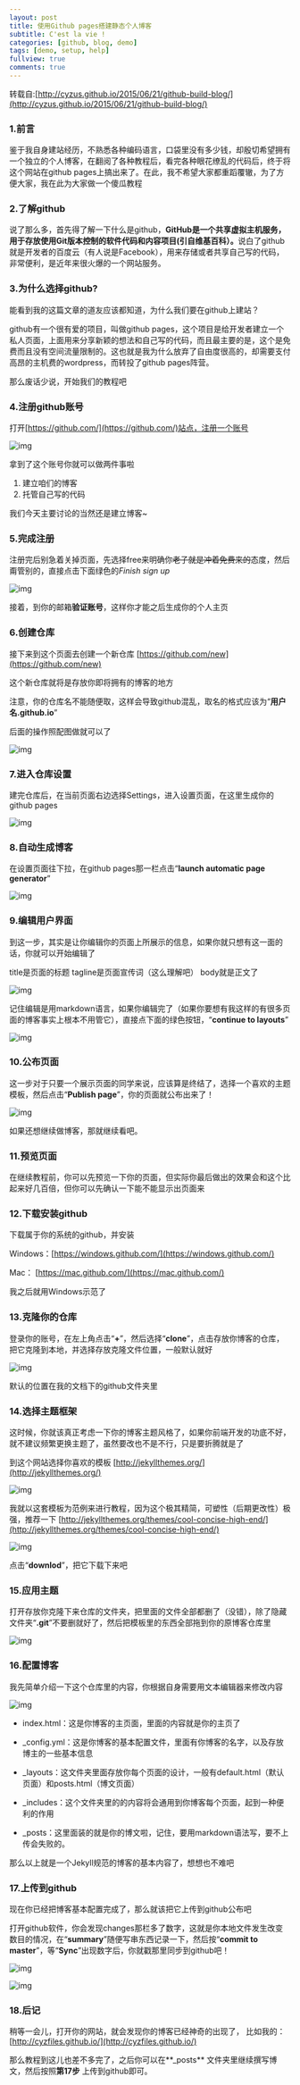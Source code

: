 ```yaml
---
layout: post
title: 使用Github pages搭建静态个人博客
subtitle: C'est la vie !
categories: [github, blog, demo]
tags: [demo, setup, help]
fullview: true
comments: true
---
```


转载自:[http://cyzus.github.io/2015/06/21/github-build-blog/](http://cyzus.github.io/2015/06/21/github-build-blog/)

### 1.前言 ###

鉴于我自身建站经历，不熟悉各种编码语言，口袋里没有多少钱，却殷切希望拥有一个独立的个人博客，在翻阅了各种教程后，看完各种眼花缭乱的代码后，终于将这个网站在github pages上搞出来了。在此，我不希望大家都重蹈覆辙，为了方便大家，我在此为大家做一个傻瓜教程

### 2.了解github ###

说了那么多，首先得了解一下什么是github，<b>GitHub是一个共享虚拟主机服务，用于存放使用Git版本控制的软件代码和内容项目(引自维基百科）。</b>说白了github就是开发者的百度云（有人说是Facebook），用来存储或者共享自己写的代码，非常便利，是近年来很火爆的一个网站服务。


### 3.为什么选择github? ###

能看到我的这篇文章的道友应该都知道，为什么我们要在github上建站？

github有一个很有爱的项目，叫做github pages，这个项目是给开发者建立一个私人页面，上面用来分享新颖的想法和自己写的代码，而且最主要的是，这个是免费而且没有空间流量限制的。这也就是我为什么放弃了自由度很高的，却需要支付高昂的主机费的wordpress，而转投了github pages阵营。

那么废话少说，开始我们的教程吧

### 4.注册github账号 ###

打开[https://github.com/](https://github.com/)站点，注册一个账号

![img](/image/github-build-blog/sign-up.jpg)

拿到了这个账号你就可以做两件事啦

 1. 建立咱们的博客
 2. 托管自己写的代码

我们今天主要讨论的当然还是建立博客~

### 5.完成注册 ###

注册完后别急着关掉页面，先选择free来明确你<del>老子就是冲着免费来的</del>态度，然后甭管别的，直接点击下面绿色的*Finish sign up*

![img](/image/github-build-blog/free.jpg)

接着，到你的邮箱**验证账号**，这样你才能之后生成你的个人主页

### 6.创建仓库 ###

接下来到这个页面去创建一个新仓库
[https://github.com/new](https://github.com/new)

这个新仓库就将是存放你即将拥有的博客的地方

注意，你的仓库名不能随便取，这样会导致github混乱，取名的格式应该为“**用户名.github.io**”

后面的操作照配图做就可以了

![img](/image/github-build-blog/build-repository.jpg)

### 7.进入仓库设置 ###

建完仓库后，在当前页面右边选择Settings，进入设置页面，在这里生成你的github pages

![img](/image/github-build-blog/settings.jpg)

### 8.自动生成博客 ###

在设置页面往下拉，在github pages那一栏点击“**launch automatic page generator**”

![img](/image/github-build-blog/generate.jpg)

### 9.编辑用户界面 ###

到这一步，其实是让你编辑你的页面上所展示的信息，如果你就只想有这一面的话，你就可以开始编辑了

title是页面的标题
tagline是页面宣传词（这么理解吧）
body就是正文了

![img](/image/github-build-blog/edit1.jpg)

记住编辑是用markdown语言，如果你编辑完了（如果你要想有我这样的有很多页面的博客事实上根本不用管它），直接点下面的绿色按钮，“**continue to layouts**”

![img](/image/github-build-blog/edit2.jpg)

### 10.公布页面 ###

这一步对于只要一个展示页面的同学来说，应该算是终结了，选择一个喜欢的主题模板，然后点击“**Publish page**”，你的页面就公布出来了！

![img](/image/github-build-blog/choose-themes.jpg)

如果还想继续做博客，那就继续看吧。

### 11.预览页面 ###

在继续教程前，你可以先预览一下你的页面，但实际你最后做出的效果会和这个比起来好几百倍，但你可以先确认一下能不能显示出页面来

### 12.下载安装github ###

下载属于你的系统的github，并安装

Windows：[https://windows.github.com/](https://windows.github.com/)

Mac：        [https://mac.github.com/](https://mac.github.com/)

我之后就用Windows示范了

### 13.克隆你的仓库 ###

登录你的账号，在左上角点击“**+**”，然后选择“**clone**”，点击存放你博客的仓库，把它克隆到本地，并选择存放克隆文件位置，一般默认就好

![img](/image/github-build-blog/clone.jpg)

默认的位置在我的文档下的github文件夹里

### 14.选择主题框架 ###

这时候，你就该真正考虑一下你的博客主题风格了，如果你前端开发的功底不好，就不建议频繁更换主题了，虽然要改也不是不行，只是要折腾就是了

到这个网站选择你喜欢的模板
[http://jekyllthemes.org/](http://jekyllthemes.org/)

![img](/image/github-build-blog/themes-serious.jpg)

我就以这套模板为范例来进行教程，因为这个极其精简，可塑性（后期更改性）极强，推荐一下
[http://jekyllthemes.org/themes/cool-concise-high-end/](http://jekyllthemes.org/themes/cool-concise-high-end/)

![img](/image/github-build-blog/cool-concise-high-end.jpg)

点击“**downlod**”，把它下载下来吧

### 15.应用主题 ###

打开存放你克隆下来仓库的文件夹，把里面的文件全部都删了（没错），除了隐藏文件夹“**.git**”不要删就好了，然后把模板里的东西全部拖到你的原博客仓库里

![img](/image/github-build-blog/apply.jpg)

### 16.配置博客 ###

 我先简单介绍一下这个仓库里的内容，你根据自身需要用文本编辑器来修改内容

![img](/image/github-build-blog/list.jpg)

 - index.html：这是你博客的主页面，里面的内容就是你的主页了

 - _config.yml：这是你博客的基本配置文件，里面有你博客的名字，以及存放博主的一些基本信息

 - _layouts：这文件夹里面存放你每个页面的设计，一般有default.html（默认页面）和posts.html（博文页面）

 - _includes：这个文件夹里的的内容将会通用到你博客每个页面，起到一种便利的作用

 - _posts：这里面装的就是你的博文啦，记住，要用markdown语法写，要不上传会失败的。

那么以上就是一个Jekyll规范的博客的基本内容了，想想也不难吧

### 17.上传到github ###

现在你已经把博客基本配置完成了，那么就该把它上传到github公布吧

打开github软件，你会发现changes那栏多了数字，这就是你本地文件发生改变数目的情况，在“**summary**”随便写串东西记录一下，然后按“**commit to master**”，等“**Sync**”出现数字后，你就戳那里同步到github吧！

![img](/image/github-build-blog/upload.jpg)

![img](/image/github-build-blog/sync.jpg)

### 18.后记 ###

稍等一会儿，打开你的网站，就会发现你的博客已经神奇的出现了，
比如我的：[http://cyzfiles.github.io/](http://cyzfiles.github.io/)

那么教程到这儿也差不多完了，之后你可以在**_posts** 文件夹里继续撰写博文，然后按照**第17步** 上传到github即可。



